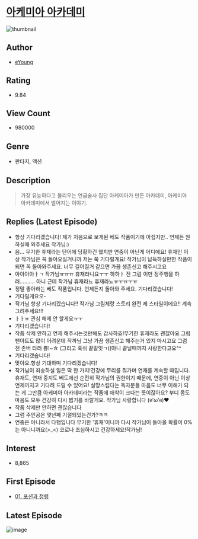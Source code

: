 # [아케미아 아카데미](https://comic.naver.com/bestChallenge/list?titleId=631166)
![thumbnail](https://image-comic.pstatic.net/user_contents_data/challenge_comic/2022/11/30/240108/thumbnail_202x1640aa7068d_3cce_48f2_aed5_7f2ee65642c4_00003531.JPEG)

## Author
- [eYoung](https://comic.naver.com/artistTitle?id=240108)

## Rating
- 9.84

## View Count
- 980000

## Genre
- 판타지, 액션

## Description
> 가장 유능하다고 불리우는 연금술사 집단 아케미아가 만든 아카데미, 아케미아 아카데미에서 벌어지는 이야기.

## Replies (Latest Episode)
- 항상 기다리겠습니다! 제가 처음으로 보게된 베도 작품이기에 아쉽지만.. 언제든 원하실때 와주세요 작가님:)
- 음... 무기한 휴재라는 단어에 당황하긴 했지만 연중이 아닌게 어디에요! 휴재인 이상 작가님은 꼭 돌아오실거니까 저는 쭉 기다릴게요! 작가님이 납득하실만한 작품이 되면 꼭 돌아와주세요. 너무 길어질거 같으면 가끔 생존신고 해주시고요
- 아아아아ㅏㄱ 작가님ㅠㅠㅠ 휴재라니요ㅜㅜ 하하ㅏ 전 그럼 이만 정주행을 하러.......... 아니 근데 작가님 휴재라뇨 휴재라뇨ㅠㅜㅠㅜㅠ
- 정말 좋아하는 베도 작품입니다. 언제든지 돌아와 주세요. 기다리겠습니다!
- 기다릴게요오-
- 작가님 항상 기다리겠습니다!! 작가님 그림체랑 스토리 완전 제 스타일이에요!! 계속 그려주세요!!!
- ㅏㅏㅠ 관심 해제 안 할게요ㅠㅜ
- 기다리겠습니다!
- 작품 삭제 안하고 연제 해주시는것만해도 감사하죠!무기한 휴재라도 괜찮아요 그림 팬아트도 많이 어려운데 작까님 그냥 가끔 생존신고 해주는거 있지 마시고요 그럼 전 존버 타러 뿅!~☆ (그리고 혹쉬 끝말잇ㄱ((아니 끝날때까지 사랑한다고요^^
- 기다리겠습니다!
- 맞아요.항상 기대하며 기다리겠습니다!
- 작가님이 죄송하실 일은 딱 한 가지!건강에 무리를 줘가며 연재를 계속할 때입니다. 휴재도, 연재 중지도 베도에선 순전히 작가님의 권한이기 때문에, 연중이 아닌 이상 언제까지고 기다려 드릴 수 있어요! 실망스럽다는 독자분들 마음도 너무 이해가 되는 게 그만큼 아케미아 아카데미라는 작품에 애착이 크다는 뜻이잖아요? 부디 몸도 마음도 모두 건강히 다시 뵙기를 바랄게요. 작가님 사랑합니다 (ฅ’ω’ฅ)♥
- 작품 삭제만 안하면 괜찮습니다
- 그럼 주인공은 몇년째 기절되있는건가?ㅋㅋ
- 연중은 아니라서 다행입니다 무기한 '휴재'이니까 다시 작가님이 돌아올 확률이 0%는 아니니까요(>_<) 코로나 조심하시고 건강하세요!작가님!

## Interest
- 8,865

## First Episode
- [01. 포션과 정령](https://comic.naver.com/bestChallenge/detail?titleId=631166&no=65)

## Latest Episode
![image](https://image-comic.pstatic.net/user_contents_data/challenge_comic/2021/10/12/240108/upload_3559079987151910497.jpeg)
